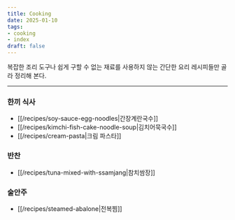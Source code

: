 ```yaml
---
title: Cooking
date: 2025-01-10
tags:
- cooking
- index
draft: false
---
```


복잡한 조리 도구나 쉽게 구할 수 없는 재료를 사용하지 않는 간단한 요리 레시피들만 골라 정리해 본다.


---
### 한끼 식사
- [[/recipes/soy-sauce-egg-noodles|간장계란국수]]
- [[/recipes/kimchi-fish-cake-noodle-soup|김치어묵국수]]
- [[/recipes/cream-pasta|크림 파스타]]

### 반찬
- [[/recipes/tuna-mixed-with-ssamjang|참치쌈장]]

### 술안주
- [[/recipes/steamed-abalone|전복찜]]
